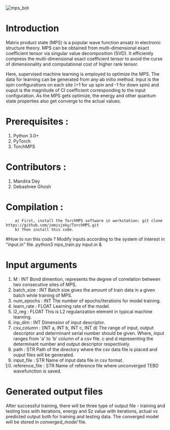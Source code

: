 ![mps_bot](https://user-images.githubusercontent.com/63242780/181235055-1463e0e7-462f-4f0c-b4cb-a52d6a58cbc9.jpg)

# Introduction

Matrix product state (MPS) is a popular wave function ansatz in electronic structure theory. MPS can be obtained from multi-dimensional exact coefficient tensor via singular value decomposition (SVD). It  efficiently compress the multi-dimensional exact coefficient tensor to avoid the curse of dimensionality and computational cost of higher rank tensor. 

Here, supervised machine learning is employed to optimize the MPS. The data for learning can be generated from any ab initio method. Input is the spin configurations on each site (+1 for up spin and -1 for down spin) and ouput is the magnitude of CI coefficient corresponding to the input configuration. As the MPS gets optimize, the energy and other quantum state properties also get converge to the actual   values.

# Prerequisites :
1. Python 3.0+
2. PyTorch
3. TorchMPS

# Contributors :
1. Mandira Dey
2. Debashree Ghosh

# Compilation :
        a) First, install the TorchMPS software in workstation: git clone https://github.com/jemisjoky/TorchMPS.git
        b) Then install this code.

#How to run this code ?
Modify inputs according to the system of interest in "input.in" file.
python3 mps_train.py input.in &

# Input arguments
1. M             :      INT
                        Bond dimention, represents the degree of correlation between two consecutive sites of MPS.
2. batch_size    :      INT
                        Batch size gives the amount of train data in a given batch while training of MPS.
3. num_epochs    :      INT
                        The number of epochs/iterations for model training.
4. learn_rate    :      FLOAT
                        Learning rate of the model.
5. l2_reg        :      FLOAT
                        This is L2 regularization element in typical machine learning.
6. inp_dim       :      INT
                        Dimension of input descriptor.
7. csv_column   :       (INT a, INT b, INT c, INT d)
                        The range of input, output descriptor and determinant serial number should be given. Where, input ranges from 'a' to 'b' column of a csv file.
                        c and d representing the determinant number and output descriptor respectively.
8. path         :       STR
                        Path of the directory where the csv data file is placed and ouput files will be generated.
9. input_file   :       STR
                        Name of input data file in csv format.
10. reference_file   :  STR
                        Name of reference file where unconverged TEBD wavefunction is saved.

# Generated output files
After successful training, there will be three type of output file - training and testing loss with iterations, energy and Sz value with iterations, actual vs predicted output both for training and testing data. The converged model will be stored in *converged_model* file. 

